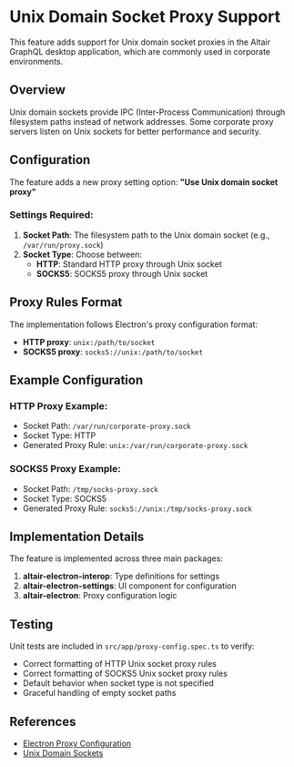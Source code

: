 # Unix Domain Socket Proxy Support

This feature adds support for Unix domain socket proxies in the Altair GraphQL desktop application, which are commonly used in corporate environments.

## Overview

Unix domain sockets provide IPC (Inter-Process Communication) through filesystem paths instead of network addresses. Some corporate proxy servers listen on Unix sockets for better performance and security.

## Configuration

The feature adds a new proxy setting option: **"Use Unix domain socket proxy"**

### Settings Required:

1. **Socket Path**: The filesystem path to the Unix domain socket (e.g., `/var/run/proxy.sock`)
2. **Socket Type**: Choose between:
   - **HTTP**: Standard HTTP proxy through Unix socket
   - **SOCKS5**: SOCKS5 proxy through Unix socket

## Proxy Rules Format

The implementation follows Electron's proxy configuration format:

- **HTTP proxy**: `unix:/path/to/socket`
- **SOCKS5 proxy**: `socks5://unix:/path/to/socket`

## Example Configuration

### HTTP Proxy Example:
- Socket Path: `/var/run/corporate-proxy.sock`
- Socket Type: HTTP
- Generated Proxy Rule: `unix:/var/run/corporate-proxy.sock`

### SOCKS5 Proxy Example:
- Socket Path: `/tmp/socks-proxy.sock`
- Socket Type: SOCKS5
- Generated Proxy Rule: `socks5://unix:/tmp/socks-proxy.sock`

## Implementation Details

The feature is implemented across three main packages:

1. **altair-electron-interop**: Type definitions for settings
2. **altair-electron-settings**: UI component for configuration
3. **altair-electron**: Proxy configuration logic

## Testing

Unit tests are included in `src/app/proxy-config.spec.ts` to verify:
- Correct formatting of HTTP Unix socket proxy rules
- Correct formatting of SOCKS5 Unix socket proxy rules
- Default behavior when socket type is not specified
- Graceful handling of empty socket paths

## References

- [Electron Proxy Configuration](https://www.electronjs.org/docs/latest/api/session#sessetproxyconfig)
- [Unix Domain Sockets](https://en.wikipedia.org/wiki/Unix_domain_socket)
